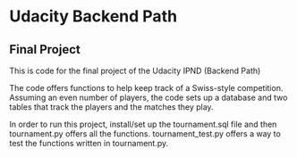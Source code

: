 # Udacity Backend Path
## Final Project

This is code for the final project of the Udacity IPND (Backend Path)

The code offers functions to help keep track of a Swiss-style competition. 
Assuming an even number of players, the code sets up a database and two tables
that track the players and the matches they play.

In order to run this project, install/set up the tournament.sql file and then tournament.py offers all the functions. tournament_test.py offers a way to test the functions written in tournament.py.